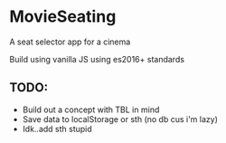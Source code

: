 # MovieSeating
A seat selector app for a cinema 

Build using vanilla JS using es2016+ standards

## TODO:
- Build out a concept with TBL in mind
- Save data to localStorage or sth (no db cus i'm lazy)
- Idk..add sth stupid 
